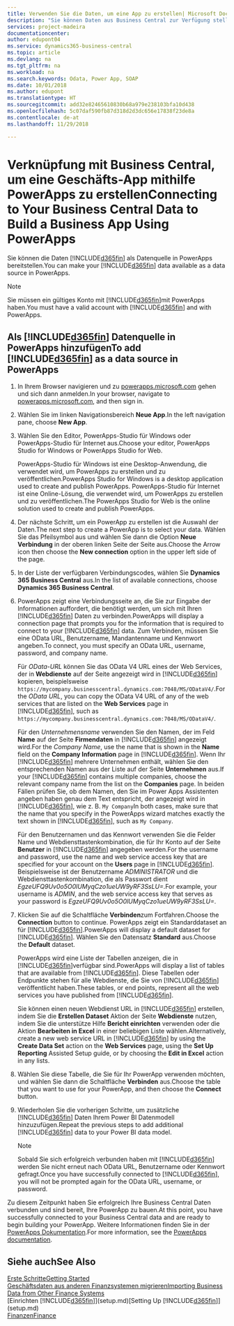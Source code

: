 ```yaml
---
title: Verwenden Sie die Daten, um eine App zu erstellen| Microsoft Docs
description: "Sie können Daten aus Business Central zur Verfügung stellen und eine OData URL Ihrer Webdienste festlegen, um eine Geschäfts-App mithilfe PowerApps zu erstellen."
services: project-madeira
documentationcenter: 
author: edupont04
ms.service: dynamics365-business-central
ms.topic: article
ms.devlang: na
ms.tgt_pltfrm: na
ms.workload: na
ms.search.keywords: Odata, Power App, SOAP
ms.date: 10/01/2018
ms.author: edupont
ms.translationtype: HT
ms.sourcegitcommit: add32e82465610830b68a979e238103bfa10d438
ms.openlocfilehash: 5c07daf590fb87d318d2d3dc656e17838f23de8a
ms.contentlocale: de-at
ms.lasthandoff: 11/29/2018

---
```

# <a name="connecting-to-your-business-central-data-to-build-a-business-app-using-powerapps"></a><span data-ttu-id="c2762-103">Verknüpfung mit Business Central, um eine Geschäfts-App mithilfe PowerApps zu erstellen</span><span class="sxs-lookup"><span data-stu-id="c2762-103">Connecting to Your Business Central Data to Build a Business App Using PowerApps</span></span>
<span data-ttu-id="c2762-104">Sie können die Daten [!INCLUDE[d365fin](includes/d365fin_md.md)] als Datenquelle in PowerApps bereitstellen.</span><span class="sxs-lookup"><span data-stu-id="c2762-104">You can make your [!INCLUDE[d365fin](includes/d365fin_md.md)] data available as a data source in PowerApps.</span></span>  

> [!NOTE]  
>   <span data-ttu-id="c2762-105">Sie müssen ein gültiges Konto mit  [!INCLUDE[d365fin](includes/d365fin_md.md)]mit PowerApps haben.</span><span class="sxs-lookup"><span data-stu-id="c2762-105">You must have a valid account with [!INCLUDE[d365fin](includes/d365fin_md.md)] and with PowerApps.</span></span>  

## <a name="to-add-included365finincludesd365finmdmd-as-a-data-source-in-powerapps"></a><span data-ttu-id="c2762-106">Als [!INCLUDE[d365fin](includes/d365fin_md.md)] Datenquelle in PowerApps hinzufügen</span><span class="sxs-lookup"><span data-stu-id="c2762-106">To add [!INCLUDE[d365fin](includes/d365fin_md.md)] as a data source in PowerApps</span></span>
1. <span data-ttu-id="c2762-107">In Ihrem Browser navigieren und zu [powerapps.microsoft.com](https://powerapps.microsoft.com/en-us/) gehen und sich dann anmelden.</span><span class="sxs-lookup"><span data-stu-id="c2762-107">In your browser, navigate to [powerapps.microsoft.com](https://powerapps.microsoft.com/en-us/), and then sign in.</span></span>
2. <span data-ttu-id="c2762-108">Wählen Sie im linken Navigationsbereich **Neue App**.</span><span class="sxs-lookup"><span data-stu-id="c2762-108">In the left navigation pane, choose **New App**.</span></span>
3. <span data-ttu-id="c2762-109">Wählen Sie den Editor, PowerApps-Studio für Windows oder PowerApps-Studio für Internet aus.</span><span class="sxs-lookup"><span data-stu-id="c2762-109">Choose your editor, PowerApps Studio for Windows or PowerApps Studio for Web.</span></span>

   <span data-ttu-id="c2762-110">PowerApps-Studio für Windows ist eine Desktop-Anwendung, die verwendet wird, um PowerApps zu erstellen und zu veröffentlichen.</span><span class="sxs-lookup"><span data-stu-id="c2762-110">PowerApps Studio for Windows is a desktop application used to create and publish PowerApps.</span></span> <span data-ttu-id="c2762-111">PowerApps-Studio für Internet ist eine Online-Lösung, die verwendet wird, um PowerApps zu erstellen und zu veröffentlichen.</span><span class="sxs-lookup"><span data-stu-id="c2762-111">The PowerApps Studio for Web is the online solution used to create and publish PowerApps.</span></span>
4. <span data-ttu-id="c2762-112">Der nächste Schritt, um ein PowerApp zu erstellen ist die Auswahl der Daten.</span><span class="sxs-lookup"><span data-stu-id="c2762-112">The next step to create a PowerApp is to select your data.</span></span> <span data-ttu-id="c2762-113">Wählen Sie das Pfeilsymbol aus und wählen Sie dann die Option **Neue Verbindung** in der oberen linken Seite der Seite aus.</span><span class="sxs-lookup"><span data-stu-id="c2762-113">Choose the Arrow icon then choose the **New connection** option in the upper left side of the page.</span></span>
5. <span data-ttu-id="c2762-114">In der Liste der verfügbaren Verbindungscodes, wählen Sie **Dynamics 365 Business Central** aus.</span><span class="sxs-lookup"><span data-stu-id="c2762-114">In the list of available connections, choose **Dynamics 365 Business Central**.</span></span>
6. <span data-ttu-id="c2762-115">PowerApps zeigt eine Verbindungsseite an, die Sie zur Eingabe der Informationen auffordert, die benötigt werden, um sich mit Ihren [!INCLUDE[d365fin](includes/d365fin_md.md)] Daten zu verbinden.</span><span class="sxs-lookup"><span data-stu-id="c2762-115">PowerApps will display a connection page that prompts you for the information that is required to connect to your [!INCLUDE[d365fin](includes/d365fin_md.md)] data.</span></span> <span data-ttu-id="c2762-116">Zum Verbinden, müssen Sie eine OData URL, Benutzername, Mandantenname und Kennwort angeben.</span><span class="sxs-lookup"><span data-stu-id="c2762-116">To connect, you must specify an OData URL, username, password, and company name.</span></span>

   <span data-ttu-id="c2762-117">Für *OData-URL* können Sie das OData V4 URL eines der Web Services, der in **Webdienste** auf der Seite angezeigt wird in [!INCLUDE[d365fin](includes/d365fin_md.md)] kopieren, beispielsweise `https://mycompany.businesscentral.dynamics.com:7048/MS/ODataV4/`.</span><span class="sxs-lookup"><span data-stu-id="c2762-117">For the *OData URL*, you can copy the OData V4 URL of any of the web services that are listed on the **Web Services** page in [!INCLUDE[d365fin](includes/d365fin_md.md)], such as `https://mycompany.businesscentral.dynamics.com:7048/MS/ODataV4/`.</span></span>  

   <span data-ttu-id="c2762-118">Für den *Unternehmensname* verwenden Sie den Namen, der im Feld **Name** auf der Seite **Firmendaten** in [!INCLUDE[d365fin](includes/d365fin_md.md)] angezeigt wird.</span><span class="sxs-lookup"><span data-stu-id="c2762-118">For the *Company Name*, use the name that is shown in the **Name** field on the **Company Information** page in [!INCLUDE[d365fin](includes/d365fin_md.md)].</span></span> <span data-ttu-id="c2762-119">Wenn Ihr [!INCLUDE[d365fin](includes/d365fin_md.md)] mehrere Unternehmen enthält, wählen Sie den entsprechenden Namen aus der Liste auf der Seite **Unternehmen** aus.</span><span class="sxs-lookup"><span data-stu-id="c2762-119">If your [!INCLUDE[d365fin](includes/d365fin_md.md)] contains multiple companies, choose the relevant company name from the list on the **Companies** page.</span></span> <span data-ttu-id="c2762-120">In beiden Fällen prüfen Sie, ob dem Namen, den Sie im Power Apps Assistenten angeben haben genau dem Text entspricht, der angezeigt wird in [!INCLUDE[d365fin](includes/d365fin_md.md)], wie z. B. `My Company`</span><span class="sxs-lookup"><span data-stu-id="c2762-120">In both cases, make sure that the name that you specify in the PowerApps wizard matches exactly the text shown in [!INCLUDE[d365fin](includes/d365fin_md.md)], such as `My Company`.</span></span>

   <span data-ttu-id="c2762-121">Für den Benutzernamen und das Kennwort verwenden Sie die Felder Name und Webdiensttastenkombination, die für Ihr Konto auf der Seite **Benutzer** in [!INCLUDE[d365fin](includes/d365fin_md.md)] angegeben werden.</span><span class="sxs-lookup"><span data-stu-id="c2762-121">For the username and password, use the name and web service access key that are specified for your account on the **Users** page in [!INCLUDE[d365fin](includes/d365fin_md.md)].</span></span> <span data-ttu-id="c2762-122">Beispielsweise ist der Benutzername *ADMINISTRATOR* und die Webdiensttastenkombination, die als Passwort dient *EgzeUFQ9Uv0o5O0lUMyqCzo1ueUW9yRF3SsLU=*.</span><span class="sxs-lookup"><span data-stu-id="c2762-122">For example, your username is *ADMIN*, and the web service access key that serves as your password is *EgzeUFQ9Uv0o5O0lUMyqCzo1ueUW9yRF3SsLU=*.</span></span>
7. <span data-ttu-id="c2762-123">Klicken Sie auf die Schaltfläche **Verbinden**zum Fortfahren.</span><span class="sxs-lookup"><span data-stu-id="c2762-123">Choose the **Connection** button to continue.</span></span> <span data-ttu-id="c2762-124">PowerApps zeigt ein Standarddataset an für [!INCLUDE[d365fin](includes/d365fin_md.md)].</span><span class="sxs-lookup"><span data-stu-id="c2762-124">PowerApps will display a default dataset for [!INCLUDE[d365fin](includes/d365fin_md.md)].</span></span> <span data-ttu-id="c2762-125">Wählen Sie den Datensatz **Standard** aus.</span><span class="sxs-lookup"><span data-stu-id="c2762-125">Choose the **Default** dataset.</span></span>

   <span data-ttu-id="c2762-126">PowerApps wird eine Liste der Tabellen anzeigen, die in [!INCLUDE[d365fin](includes/d365fin_md.md)]verfügbar sind.</span><span class="sxs-lookup"><span data-stu-id="c2762-126">PowerApps will display a list of tables that are available from [!INCLUDE[d365fin](includes/d365fin_md.md)].</span></span> <span data-ttu-id="c2762-127">Diese Tabellen oder Endpunkte stehen für alle Webdienste, die Sie von [!INCLUDE[d365fin](includes/d365fin_md.md)] veröffentlicht haben.</span><span class="sxs-lookup"><span data-stu-id="c2762-127">These tables, or end points,  represent all the web services you have published from [!INCLUDE[d365fin](includes/d365fin_md.md)].</span></span>

   <span data-ttu-id="c2762-128">Sie können einen neuen Webdienst URL in [!INCLUDE[d365fin](includes/d365fin_md.md)] erstellen, indem Sie die **Erstellen Dataset** Aktion der Seite **Webdienste** nutzen, indem Sie die unterstütze Hilfe **Bericht einrichten** verwenden oder die Aktion **Bearbeiten in Excel** in einer beliebigen Liste wählen.</span><span class="sxs-lookup"><span data-stu-id="c2762-128">Alternatively, create a new web service URL in [!INCLUDE[d365fin](includes/d365fin_md.md)] by using the **Create Data Set** action on the **Web Services** page, using the **Set Up Reporting** Assisted Setup guide, or by choosing the **Edit in Excel** action in any lists.</span></span>
8. <span data-ttu-id="c2762-129">Wählen Sie diese Tabelle, die Sie für Ihr PowerApp verwenden möchten, und wählen Sie dann die Schaltfläche **Verbinden** aus.</span><span class="sxs-lookup"><span data-stu-id="c2762-129">Choose the table that you want to use for your PowerApp, and then choose the **Connect** button.</span></span>
9. <span data-ttu-id="c2762-130">Wiederholen Sie die vorherigen Schritte, um zusätzliche [!INCLUDE[d365fin](includes/d365fin_md.md)] Daten Ihrem Power BI Datenmodell hinzuzufügen.</span><span class="sxs-lookup"><span data-stu-id="c2762-130">Repeat the previous steps to add additional [!INCLUDE[d365fin](includes/d365fin_md.md)] data to your Power BI data model.</span></span>

   > [!NOTE]  
   >    <span data-ttu-id="c2762-131">Sobald Sie sich erfolgreich verbunden haben mit [!INCLUDE[d365fin](includes/d365fin_md.md)] werden Sie nicht erneut nach OData URL, Benutzername oder Kennwort gefragt.</span><span class="sxs-lookup"><span data-stu-id="c2762-131">Once you have successfully connected to [!INCLUDE[d365fin](includes/d365fin_md.md)], you will not be prompted again for the OData URL, username, or password.</span></span>

<span data-ttu-id="c2762-132">Zu diesem Zeitpunkt haben Sie erfolgreich Ihre Business Central Daten verbunden und sind bereit, Ihre PowerApp zu bauen.</span><span class="sxs-lookup"><span data-stu-id="c2762-132">At this point, you have successfully connected to your Business Central data and are ready to begin building your PowerApp.</span></span> <span data-ttu-id="c2762-133">Weitere Informationen finden Sie in der [PowerApps Dokumentation](https://powerapps.microsoft.com/tutorials/getting-started/).</span><span class="sxs-lookup"><span data-stu-id="c2762-133">For more information, see the [PowerApps documentation](https://powerapps.microsoft.com/tutorials/getting-started/).</span></span>

## <a name="see-also"></a><span data-ttu-id="c2762-134">Siehe auch</span><span class="sxs-lookup"><span data-stu-id="c2762-134">See Also</span></span>
[<span data-ttu-id="c2762-135">Erste Schritte</span><span class="sxs-lookup"><span data-stu-id="c2762-135">Getting Started</span></span>](product-get-started.md)  
[<span data-ttu-id="c2762-136">Geschäftsdaten aus anderen Finanzsystemen migrieren</span><span class="sxs-lookup"><span data-stu-id="c2762-136">Importing Business Data from Other Finance Systems</span></span>](across-import-data-configuration-packages.md)  
<span data-ttu-id="c2762-137">[Einrichten [!INCLUDE[d365fin](includes/d365fin_md.md)]](setup.md)</span><span class="sxs-lookup"><span data-stu-id="c2762-137">[Setting Up [!INCLUDE[d365fin](includes/d365fin_md.md)]](setup.md)</span></span>  
[<span data-ttu-id="c2762-138">Finanzen</span><span class="sxs-lookup"><span data-stu-id="c2762-138">Finance</span></span>](finance.md)  

